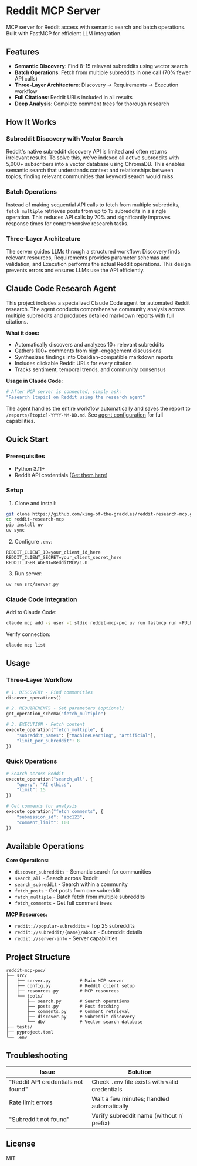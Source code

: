 # Reddit MCP Server

MCP server for Reddit access with semantic search and batch operations. Built with FastMCP for efficient LLM integration.

## Features

- **Semantic Discovery**: Find 8-15 relevant subreddits using vector search
- **Batch Operations**: Fetch from multiple subreddits in one call (70% fewer API calls)
- **Three-Layer Architecture**: Discovery → Requirements → Execution workflow
- **Full Citations**: Reddit URLs included in all results
- **Deep Analysis**: Complete comment trees for thorough research

## How It Works

### Subreddit Discovery with Vector Search
Reddit's native subreddit discovery API is limited and often returns irrelevant results. To solve this, we've indexed all active subreddits with 5,000+ subscribers into a vector database using ChromaDB. This enables semantic search that understands context and relationships between topics, finding relevant communities that keyword search would miss.

### Batch Operations
Instead of making sequential API calls to fetch from multiple subreddits, `fetch_multiple` retrieves posts from up to 15 subreddits in a single operation. This reduces API calls by 70% and significantly improves response times for comprehensive research tasks.

### Three-Layer Architecture
The server guides LLMs through a structured workflow: Discovery finds relevant resources, Requirements provides parameter schemas and validation, and Execution performs the actual Reddit operations. This design prevents errors and ensures LLMs use the API efficiently.

## Claude Code Research Agent

This project includes a specialized Claude Code agent for automated Reddit research. The agent conducts comprehensive community analysis across multiple subreddits and produces detailed markdown reports with full citations.

**What it does:**
- Automatically discovers and analyzes 10+ relevant subreddits
- Gathers 100+ comments from high-engagement discussions
- Synthesizes findings into Obsidian-compatible markdown reports
- Includes clickable Reddit URLs for every citation
- Tracks sentiment, temporal trends, and community consensus

**Usage in Claude Code:**
```bash
# After MCP server is connected, simply ask:
"Research [topic] on Reddit using the research agent"
```

The agent handles the entire workflow automatically and saves the report to `/reports/[topic]-YYYY-MM-DD.md`. See [agent configuration](src/.claude/agents/reddit-research-agent.md) for full capabilities.

## Quick Start

### Prerequisites
- Python 3.11+
- Reddit API credentials ([Get them here](https://www.reddit.com/prefs/apps))

### Setup

1. Clone and install:
```bash
git clone https://github.com/king-of-the-grackles/reddit-research-mcp.git
cd reddit-research-mcp
pip install uv
uv sync
```

2. Configure `.env`:
```env
REDDIT_CLIENT_ID=your_client_id_here
REDDIT_CLIENT_SECRET=your_client_secret_here
REDDIT_USER_AGENT=RedditMCP/1.0
```

3. Run server:
```bash
uv run src/server.py
```

### Claude Code Integration

Add to Claude Code:
```bash
claude mcp add -s user -t stdio reddit-mcp-poc uv run fastmcp run <FULL_PATH>/src/server.py
```

Verify connection:
```bash
claude mcp list
```

## Usage

### Three-Layer Workflow

```python
# 1. DISCOVERY - Find communities
discover_operations()

# 2. REQUIREMENTS - Get parameters (optional)
get_operation_schema("fetch_multiple")

# 3. EXECUTION - Fetch content
execute_operation("fetch_multiple", {
    "subreddit_names": ["MachineLearning", "artificial"],
    "limit_per_subreddit": 8
})
```

### Quick Operations

```python
# Search across Reddit
execute_operation("search_all", {
    "query": "AI ethics",
    "limit": 15
})

# Get comments for analysis
execute_operation("fetch_comments", {
    "submission_id": "abc123",
    "comment_limit": 100
})
```

## Available Operations

**Core Operations:**
- `discover_subreddits` - Semantic search for communities
- `search_all` - Search across Reddit
- `search_subreddit` - Search within a community
- `fetch_posts` - Get posts from one subreddit
- `fetch_multiple` - Batch fetch from multiple subreddits
- `fetch_comments` - Get full comment trees

**MCP Resources:**
- `reddit://popular-subreddits` - Top 25 subreddits
- `reddit://subreddit/{name}/about` - Subreddit details
- `reddit://server-info` - Server capabilities

## Project Structure

```
reddit-mcp-poc/
├── src/
│   ├── server.py           # Main MCP server
│   ├── config.py           # Reddit client setup
│   ├── resources.py        # MCP resources
│   └── tools/              
│       ├── search.py       # Search operations
│       ├── posts.py        # Post fetching
│       ├── comments.py     # Comment retrieval
│       ├── discover.py     # Subreddit discovery
│       └── db/             # Vector search database
├── tests/
├── pyproject.toml
└── .env
```

## Troubleshooting

| Issue | Solution |
|-------|----------|
| "Reddit API credentials not found" | Check `.env` file exists with valid credentials |
| Rate limit errors | Wait a few minutes; handled automatically |
| "Subreddit not found" | Verify subreddit name (without r/ prefix) |

## License

MIT